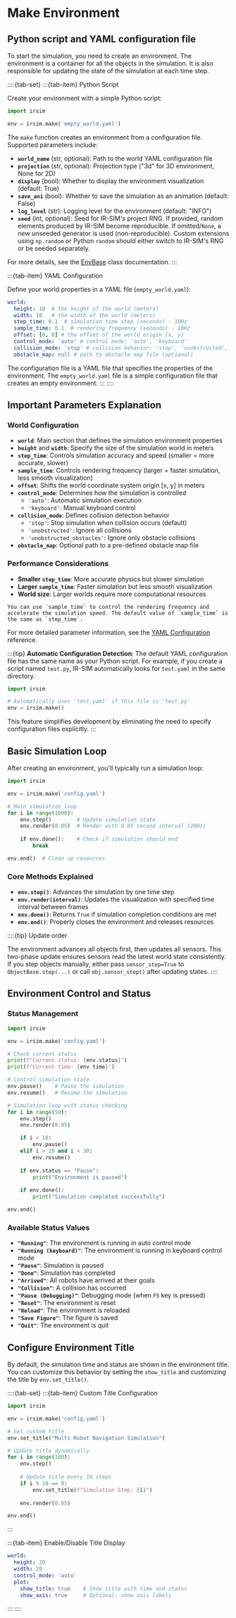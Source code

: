 Make Environment
==================

## Python script and YAML configuration file

To start the simulation, you need to create an environment. The environment is a container for all the objects in the simulation. It is also responsible for updating the state of the simulation at each time step.

::::{tab-set}
:::{tab-item} Python Script

Create your environment with a simple Python script:

```python
import irsim

env = irsim.make('empty_world.yaml')
```
The `make` function creates an environment from a configuration file. Supported parameters include:

- **`world_name`** (str, optional): Path to the world YAML configuration file
- **`projection`** (str, optional): Projection type ("3d" for 3D environment, None for 2D)
- **`display`** (bool): Whether to display the environment visualization (default: True)
- **`save_ani`** (bool): Whether to save the simulation as an animation (default: False)
- **`log_level`** (str): Logging level for the environment (default: "INFO")
- **`seed`** (int, optional): Seed for IR-SIM's project RNG. If provided,
  random elements produced by IR-SIM become reproducible. If omitted/``None``,
  a new unseeded generator is used (non-reproducible). Custom extensions using
  ``np.random`` or Python ``random`` should either switch to IR-SIM's RNG or be
  seeded separately.

For more details, see the [EnvBase](#irsim.env.env_base.EnvBase) class documentation.
:::

:::{tab-item} YAML Configuration

Define your world properties in a YAML file (`empty_world.yaml`):

```yaml
world:
  height: 10  # the height of the world (meters)
  width: 10   # the width of the world (meters)
  step_time: 0.1  # simulation time step (seconds) - 10Hz
  sample_time: 0.1  # rendering frequency (seconds) - 10Hz
  offset: [0, 0] # the offset of the world origin [x, y]
  control_mode: 'auto' # control mode: 'auto', 'keyboard'
  collision_mode: 'stop' # collision behavior: 'stop', 'unobstructed', 'unobstructed_obstacles'
  obstacle_map: null # path to obstacle map file (optional)
```

The configuration file is a YAML file that specifies the properties of the environment. The `empty_world.yaml` file is a simple configuration file that creates an empty environment.
:::
::::

## Important Parameters Explanation 

### World Configuration

- **`world`**: Main section that defines the simulation environment properties
- **`height`** and **`width`**: Specify the size of the simulation world in meters
- **`step_time`**: Controls simulation accuracy and speed (smaller = more accurate, slower)
- **`sample_time`**: Controls rendering frequency (larger = faster simulation, less smooth visualization)
- **`offset`**: Shifts the world coordinate system origin [x, y] in meters
- **`control_mode`**: Determines how the simulation is controlled
  - `'auto'`: Automatic simulation execution
  - `'keyboard'`: Manual keyboard control
- **`collision_mode`**: Defines collision detection behavior
  - `'stop'`: Stop simulation when collision occurs (default)
  - `'unobstructed'`: Ignore all collisions
  - `'unobstructed_obstacles'`: Ignore only obstacle collisions
- **`obstacle_map`**: Optional path to a pre-defined obstacle map file

### Performance Considerations

- **Smaller `step_time`**: More accurate physics but slower simulation
- **Larger `sample_time`**: Faster simulation but less smooth visualization  
- **World size**: Larger worlds require more computational resources

```{tip}
You can use `sample_time` to control the rendering frequency and accelerate the simulation speed. The default value of `sample_time` is the same as `step_time`.
```

For more detailed parameter information, see the [YAML Configuration](../yaml_config/index.rst) reference.

:::{tip}
**Automatic Configuration Detection**: The default YAML configuration file has the same name as your Python script. For example, if you create a script named `test.py`, IR-SIM automatically looks for `test.yaml` in the same directory.

```python
import irsim

# Automatically uses 'test.yaml' if this file is 'test.py'
env = irsim.make()
```

This feature simplifies development by eliminating the need to specify configuration files explicitly.
:::

## Basic Simulation Loop

After creating an environment, you'll typically run a simulation loop:

```python
import irsim

env = irsim.make('config.yaml')

# Main simulation loop
for i in range(1000):
    env.step()        # Update simulation state
    env.render(0.05)  # Render with 0.05 second interval (20Hz)
    
    if env.done():    # Check if simulation should end
        break

env.end()  # Clean up resources
```

### Core Methods Explained

- **`env.step()`**: Advances the simulation by one time step
- **`env.render(interval)`**: Updates the visualization with specified time interval between frames
- **`env.done()`**: Returns `True` if simulation completion conditions are met
- **`env.end()`**: Properly closes the environment and releases resources

::::{tip}
Update order

The environment advances all objects first, then updates all sensors. This two-phase update ensures sensors read the latest world state consistently. If you step objects manually, either pass `sensor_step=True` to `ObjectBase.step(...)` or call `obj.sensor_step()` after updating states.
::::

## Environment Control and Status

### Status Management

```python
import irsim

env = irsim.make('config.yaml')

# Check current status
print(f"Current status: {env.status}")
print(f"Current time: {env.time}")

# Control simulation state
env.pause()    # Pause the simulation
env.resume()   # Resume the simulation

# Simulation loop with status checking
for i in range(50):
    env.step()
    env.render(0.05)

    if i < 10:
        env.pause()
    elif i > 20 and i < 30:
        env.resume()
    
    if env.status == "Pause":
        print("Environment is paused")
    
    if env.done():
        print("Simulation completed successfully")

env.end()
```

### Available Status Values

- **`"Running"`**: The environment is running in auto control mode
- **`"Running (keyboard)"`**: The environment is running in keyboard control mode
- **`"Pause"`**: Simulation is paused
- **`"Done"`**: Simulation has completed
- **`"Arrived"`**: All robots have arrived at their goals
- **`"Collision"`**: A collision has occurred
- **`"Pause (Debugging)"`**: Debugging mode (when `F5` key is pressed)
- **`"Reset"`**: The environment is reset
- **`"Reload"`**: The environment is reloaded
- **`"Save Figure"`**: The figure is saved
- **`"Quit"`**: The environment is quit


## Configure Environment Title

By default, the simulation time and status are shown in the environment title. You can customize this behavior by setting the `show_title` and customizing the title by `env.set_title()`.

::::{tab-set}
:::{tab-item} Custom Title Configuration

```python
import irsim

env = irsim.make('config.yaml')

# Set custom title
env.set_title("Multi-Robot Navigation Simulation")

# Update title dynamically
for i in range(100):
    env.step()
    
    # Update title every 10 steps
    if i % 10 == 0:
        env.set_title(f"Simulation Step: {i}")
    
    env.render(0.05)

env.end()
```
:::

:::{tab-item} Enable/Disable Title Display

```yaml
world:
  height: 20
  width: 20
  control_mode: 'auto'
  plot:
    show_title: true    # Show title with time and status
    show_axis: true     # Optional: show axis labels
```
:::
::::

